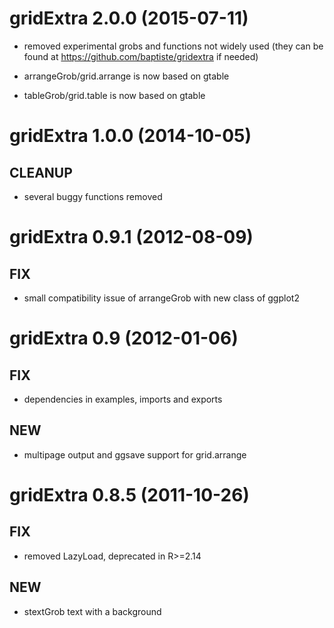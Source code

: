 # gridExtra 2.0.0 (2015-07-11) 

* removed experimental grobs and functions not widely used (they can be found at https://github.com/baptiste/gridextra if needed)

* arrangeGrob/grid.arrange is now based on gtable

* tableGrob/grid.table is now based on gtable

# gridExtra 1.0.0 (2014-10-05) 

## CLEANUP

* several buggy functions removed

# gridExtra 0.9.1 (2012-08-09) 

## FIX

* small compatibility issue of arrangeGrob with new class of ggplot2

# gridExtra 0.9 (2012-01-06) 

## FIX

* dependencies in examples, imports and exports

## NEW

* multipage output and ggsave support for grid.arrange


# gridExtra 0.8.5 (2011-10-26) 

## FIX

* removed LazyLoad, deprecated in R>=2.14

## NEW

* stextGrob text with a background